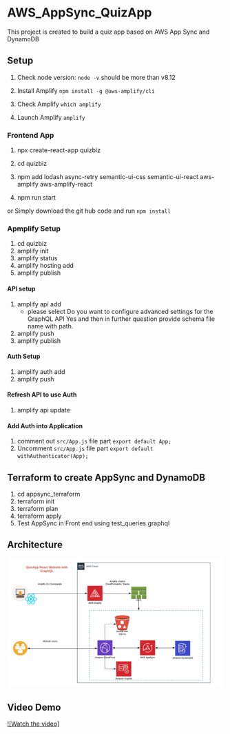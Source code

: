 # AWS_AppSync_QuizApp
This project is created to build a quiz app based on AWS App Sync and DynamoDB

## Setup

1. Check node version: `node -v` should be more than v8.12

2. Install Amplify 
    `npm install -g @aws-amplify/cli`

3. Check Amplify
    `which amplify`

4. Launch Amplify
    `amplify`

### Frontend App

1. npx create-react-app quizbiz

2. cd quizbiz

3. npm add lodash async-retry semantic-ui-css semantic-ui-react aws-amplify aws-amplify-react

4. npm run start

or 
Simply download the git hub code and run `npm install`

### Apmplify Setup
1. cd quizbiz
2. amplify init
3. amplify status
4. amplify hosting add
5. amplify publish

#### API setup
1. amplify api add
    - please select  Do you want to configure advanced settings for the GraphQL API Yes and then in further question provide schema file name with path.
2. amplify push
3. amplify publish

#### Auth Setup
1. amplify auth add
2. amplify push

#### Refresh API to use Auth
1. amplify api update

#### Add Auth into Application
1. comment out `src/App.js` file part `export default App;`
2. Uncomment `src/App.js` file part `export default withAuthenticator(App);`

## Terraform to create AppSync and DynamoDB

1. cd appsync_terraform
2. terraform init
3. terraform plan
4. terraform apply
5. Test AppSync in Front end using test_queries.graphql

## Architecture
![Screenshot](QuizApp_Arch.jpeg)

## Video Demo
[![Watch the video]](https://drive.google.com/file/d/1kMhj19TeeWvP7BRpd8vhqPuOVUSr4jJK/view)
